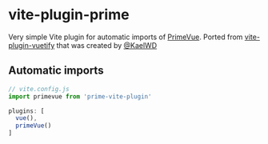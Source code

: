 # vite-plugin-prime

Very simple Vite plugin for automatic imports of [PrimeVue](https://github.com/primefaces/primevue/). Ported from [vite-plugin-vuetify](https://github.com/vuetifyjs/vuetify-loader/tree/next/packages/vite-plugin) that was created by [@KaelWD](https://github.com/KaelWD)

## Automatic imports
```js
// vite.config.js
import primevue from 'prime-vite-plugin'

plugins: [
  vue(),
  primeVue()
]
```
